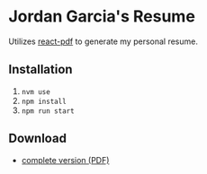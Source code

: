 # Jordan Garcia's Resume

Utilizes  [react-pdf](https://react-pdf.org/) to generate my personal resume.

## Installation
1. `nvm use`
2. `npm install`
3. `npm run start`

## Download

- [complete version (PDF)](https://github.com/whoisjordangarcia/jordan-garcia-resume-pdf/blob/main/resume.pdf)
